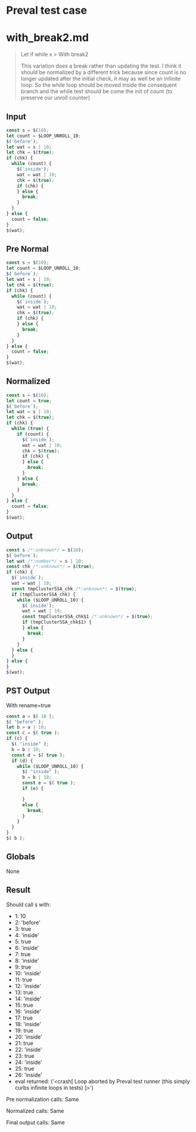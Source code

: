 # Preval test case

# with_break2.md

> Let if while x > With break2
>
> This variation does a break rather than updating the test. I think it should be normalized by a different trick because
> since count is no longer updated after the initial check, it may as well be an infinite loop. So the while loop should
> be moved inside the consequent branch and the while test should be come the init of count (to preserve our unroll counter)

## Input

`````js filename=intro
const s = $(10);
let count = $LOOP_UNROLL_10;
$('before');
let wat = s | 10;
let chk = $(true);
if (chk) {
  while (count) {
    $('inside');
    wat = wat | 10;
    chk = $(true);
    if (chk) {
    } else {
      break;
    }
  }
} else {
  count = false;
}
$(wat);
`````

## Pre Normal


`````js filename=intro
const s = $(10);
let count = $LOOP_UNROLL_10;
$(`before`);
let wat = s | 10;
let chk = $(true);
if (chk) {
  while (count) {
    $(`inside`);
    wat = wat | 10;
    chk = $(true);
    if (chk) {
    } else {
      break;
    }
  }
} else {
  count = false;
}
$(wat);
`````

## Normalized


`````js filename=intro
const s = $(10);
let count = true;
$(`before`);
let wat = s | 10;
let chk = $(true);
if (chk) {
  while (true) {
    if (count) {
      $(`inside`);
      wat = wat | 10;
      chk = $(true);
      if (chk) {
      } else {
        break;
      }
    } else {
      break;
    }
  }
} else {
  count = false;
}
$(wat);
`````

## Output


`````js filename=intro
const s /*:unknown*/ = $(10);
$(`before`);
let wat /*:number*/ = s | 10;
const chk /*:unknown*/ = $(true);
if (chk) {
  $(`inside`);
  wat = wat | 10;
  const tmpClusterSSA_chk /*:unknown*/ = $(true);
  if (tmpClusterSSA_chk) {
    while ($LOOP_UNROLL_10) {
      $(`inside`);
      wat = wat | 10;
      const tmpClusterSSA_chk$1 /*:unknown*/ = $(true);
      if (tmpClusterSSA_chk$1) {
      } else {
        break;
      }
    }
  } else {
  }
} else {
}
$(wat);
`````

## PST Output

With rename=true

`````js filename=intro
const a = $( 10 );
$( "before" );
let b = a | 10;
const c = $( true );
if (c) {
  $( "inside" );
  b = b | 10;
  const d = $( true );
  if (d) {
    while ($LOOP_UNROLL_10) {
      $( "inside" );
      b = b | 10;
      const e = $( true );
      if (e) {

      }
      else {
        break;
      }
    }
  }
}
$( b );
`````

## Globals

None

## Result

Should call `$` with:
 - 1: 10
 - 2: 'before'
 - 3: true
 - 4: 'inside'
 - 5: true
 - 6: 'inside'
 - 7: true
 - 8: 'inside'
 - 9: true
 - 10: 'inside'
 - 11: true
 - 12: 'inside'
 - 13: true
 - 14: 'inside'
 - 15: true
 - 16: 'inside'
 - 17: true
 - 18: 'inside'
 - 19: true
 - 20: 'inside'
 - 21: true
 - 22: 'inside'
 - 23: true
 - 24: 'inside'
 - 25: true
 - 26: 'inside'
 - eval returned: ('<crash[ Loop aborted by Preval test runner (this simply curbs infinite loops in tests) ]>')

Pre normalization calls: Same

Normalized calls: Same

Final output calls: Same
